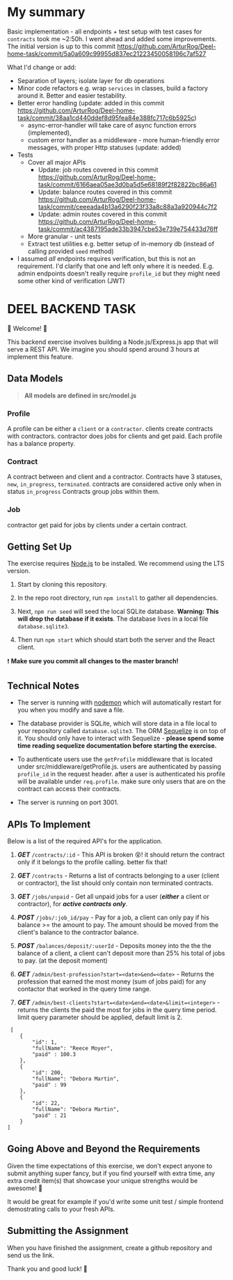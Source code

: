 # My summary

Basic implementation - all endpoints + test setup with test cases for `contracts` took me ~2:50h. 
I went ahead and added some improvements. The initial version is up to this commit https://github.com/ArturRog/Deel-home-task/commit/5a0a609c99955d837ec21223450058196c7af527

What I'd change or add:
- Separation of layers; isolate layer for db operations
- Minor code refactors e.g. wrap `services` in classes, build a factory around it. Better and easier testability.
- Better error handling (update: added in this commit https://github.com/ArturRog/Deel-home-task/commit/38aa1cd440ddef8d95fea84e388fc717c6b5925c)
  - async-error-handler will take care of async function errors (implemented), 
  - custom error handler as a middleware - more human-friendly error messages, with proper Http statuses (update: added)
- Tests
  - Cover all major APIs
    - Update: job routes covered in this commit https://github.com/ArturRog/Deel-home-task/commit/6166aea05ae3d0ba5d5e68189f2f82822bc86a61
    - Update: balance routes covered in this commit https://github.com/ArturRog/Deel-home-task/commit/ceeeada4b13a6290f23f33a8c88a3a920944c7f2
    - Update: admin routes covered in this commit https://github.com/ArturRog/Deel-home-task/commit/ac4387195ade33b3947cbe53e739e754433d76ff
  - More granular - unit tests
  - Extract test utilities e.g. better setup of in-memory db (instead of calling provided `seed` method)
- I assumed *all* endpoints requires verification, but this is not an requirement. I'd clarify that one and left only where it is needed. E.g. admin endpoints doesn't really require `profile_id` but they might need some other kind of verification (JWT)

# DEEL BACKEND TASK

  

💫 Welcome! 🎉


This backend exercise involves building a Node.js/Express.js app that will serve a REST API. We imagine you should spend around 3 hours at implement this feature.

## Data Models

> **All models are defined in src/model.js**

### Profile
A profile can be either a `client` or a `contractor`. 
clients create contracts with contractors. contractor does jobs for clients and get paid.
Each profile has a balance property.

### Contract
A contract between and client and a contractor.
Contracts have 3 statuses, `new`, `in_progress`, `terminated`. contracts are considered active only when in status `in_progress`
Contracts group jobs within them.

### Job
contractor get paid for jobs by clients under a certain contract.

## Getting Set Up

  
The exercise requires [Node.js](https://nodejs.org/en/) to be installed. We recommend using the LTS version.

  

1. Start by cloning this repository.

  

1. In the repo root directory, run `npm install` to gather all dependencies.

  

1. Next, `npm run seed` will seed the local SQLite database. **Warning: This will drop the database if it exists**. The database lives in a local file `database.sqlite3`.

  

1. Then run `npm start` which should start both the server and the React client.

  

❗️ **Make sure you commit all changes to the master branch!**

  
  

## Technical Notes

  

- The server is running with [nodemon](https://nodemon.io/) which will automatically restart for you when you modify and save a file.

- The database provider is SQLite, which will store data in a file local to your repository called `database.sqlite3`. The ORM [Sequelize](http://docs.sequelizejs.com/) is on top of it. You should only have to interact with Sequelize - **please spend some time reading sequelize documentation before starting the exercise.**

- To authenticate users use the `getProfile` middleware that is located under src/middleware/getProfile.js. users are authenticated by passing `profile_id` in the request header. after a user is authenticated his profile will be available under `req.profile`. make sure only users that are on the contract can access their contracts.
- The server is running on port 3001.

  

## APIs To Implement 

  

Below is a list of the required API's for the application.

  


1. ***GET*** `/contracts/:id` - This API is broken 😵! it should return the contract only if it belongs to the profile calling. better fix that!

1. ***GET*** `/contracts` - Returns a list of contracts belonging to a user (client or contractor), the list should only contain non terminated contracts.

1. ***GET*** `/jobs/unpaid` -  Get all unpaid jobs for a user (***either*** a client or contractor), for ***active contracts only***.

1. ***POST*** `/jobs/:job_id/pay` - Pay for a job, a client can only pay if his balance >= the amount to pay. The amount should be moved from the client's balance to the contractor balance.

1. ***POST*** `/balances/deposit/:userId` - Deposits money into the the the balance of a client, a client can't deposit more than 25% his total of jobs to pay. (at the deposit moment)

1. ***GET*** `/admin/best-profession?start=<date>&end=<date>` - Returns the profession that earned the most money (sum of jobs paid) for any contactor that worked in the query time range.

1. ***GET*** `/admin/best-clients?start=<date>&end=<date>&limit=<integer>` - returns the clients the paid the most for jobs in the query time period. limit query parameter should be applied, default limit is 2.
```
 [
    {
        "id": 1,
        "fullName": "Reece Moyer",
        "paid" : 100.3
    },
    {
        "id": 200,
        "fullName": "Debora Martin",
        "paid" : 99
    },
    {
        "id": 22,
        "fullName": "Debora Martin",
        "paid" : 21
    }
]
```

  

## Going Above and Beyond the Requirements

Given the time expectations of this exercise, we don't expect anyone to submit anything super fancy, but if you find yourself with extra time, any extra credit item(s) that showcase your unique strengths would be awesome! 🙌

It would be great for example if you'd write some unit test / simple frontend demostrating calls to your fresh APIs.

  

## Submitting the Assignment

When you have finished the assignment, create a github repository and send us the link.

  

Thank you and good luck! 🙏
